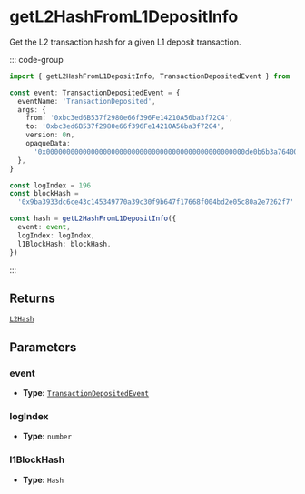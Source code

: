 # getL2HashFromL1DepositInfo

Get the L2 transaction hash for a given L1 deposit transaction.

::: code-group

```ts [example.ts]
import { getL2HashFromL1DepositInfo, TransactionDepositedEvent } from 'op-viem'

const event: TransactionDepositedEvent = {
  eventName: 'TransactionDeposited',
  args: {
    from: '0xbc3ed6B537f2980e66f396Fe14210A56ba3f72C4',
    to: '0xbc3ed6B537f2980e66f396Fe14210A56ba3f72C4',
    version: 0n,
    opaqueData:
      '0x0000000000000000000000000000000000000000000000000de0b6b3a76400000000000000000000000000000000000000000000000000000000000000000001000000000000526c0000',
  },
}

const logIndex = 196
const blockHash =
  '0x9ba3933dc6ce43c145349770a39c30f9b647f17668f004bd2e05c80a2e7262f7'

const hash = getL2HashFromL1DepositInfo({
  event: event,
  logIndex: logIndex,
  l1BlockHash: blockHash,
})
```

:::

## Returns

[`L2Hash`](/docs/glossary/types#l2hash)

## Parameters

### event

- **Type:** [`TransactionDepositedEvent`](/docs/glossary/types#transactiondepositedevent)

### logIndex

- **Type:** `number`

### l1BlockHash

- **Type:** `Hash`
